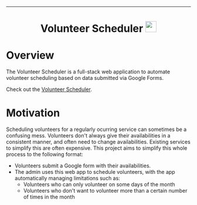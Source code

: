 <hr/>
<h1 align = "center">
    Volunteer Scheduler
    <img alt = "" src = "./app/icon.ico" width = "30"/>
</h1>

# Overview

The Volunteer Scheduler is a full-stack web application to automate volunteer scheduling based on data submitted via Google Forms.

Check out the <a href = "https://volunteerscheduler.vercel.app" target = "_blank">Volunteer Scheduler</a>.

# Motivation

Scheduling volunteers for a regularly ocurring service can sometimes be a confusing mess. Volunteers don't always give their availabilities in a consistent manner,
and often need to change availabilities. Existing services to simplify this are often expensive. This project aims to simplify this whole process to the following
format:
- Volunteers submit a Google form with their availabilities.
- The admin uses this web app to schedule volunteers, with the app automatically managing limitations such as:
    - Volunteers who can only volunteer on some days of the month
    - Volunteers who don't want to volunteer more than a certain number of times in the month